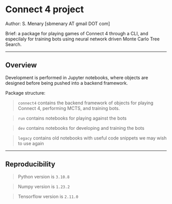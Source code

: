 #  Connect 4 project

Author: S. Menary [sbmenary AT gmail DOT com]

Brief: a package for playing games of Connect 4 through a CLI, and especilaly for training bots using neural network driven Monte Carlo Tree Search.

---

## Overview

Development is performed in Jupyter notebooks, where objects are designed before being pushed into a backend framework.

Package structure:

> `connect4` contains the backend framework of objects for playing Connect 4, performing MCTS, and training bots.

> `run` contains notebooks for playing against the bots

> `dev` contains notebooks for developing and training the bots

> `legacy` contains old notebooks with useful code snippets we may wish to use again

---

## Reproducibility

> Python version is `3.10.8`

> Numpy version is `1.23.2`

> Tensorflow version is `2.11.0`